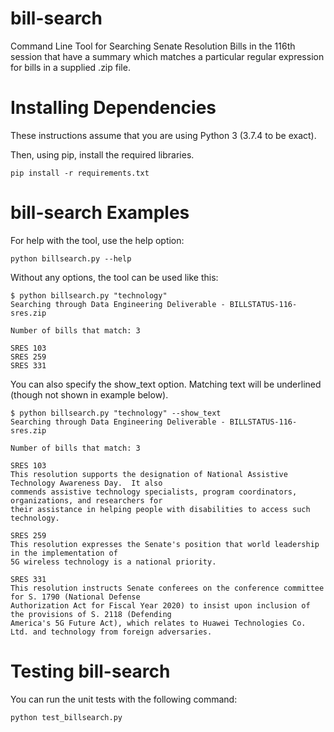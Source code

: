 # bill-search
Command Line Tool for Searching Senate Resolution Bills in the 116th session that
have a summary which matches a particular regular expression for bills in a 
supplied .zip file.


# Installing Dependencies
These instructions assume that you are using Python 3 (3.7.4 to be exact).

Then, using pip, install the required libraries.

`pip install -r requirements.txt`


# bill-search Examples
For help with the tool, use the help option:

`python billsearch.py --help`

Without any options, the tool can be used like this:
```
$ python billsearch.py "technology"
Searching through Data Engineering Deliverable - BILLSTATUS-116-sres.zip

Number of bills that match: 3

SRES 103
SRES 259
SRES 331
```

You can also specify the show_text option. Matching text will be underlined (though not shown in example below).
```
$ python billsearch.py "technology" --show_text
Searching through Data Engineering Deliverable - BILLSTATUS-116-sres.zip

Number of bills that match: 3

SRES 103
This resolution supports the designation of National Assistive Technology Awareness Day.  It also 
commends assistive technology specialists, program coordinators, organizations, and researchers for 
their assistance in helping people with disabilities to access such technology.

SRES 259
This resolution expresses the Senate's position that world leadership in the implementation of 
5G wireless technology is a national priority.

SRES 331
This resolution instructs Senate conferees on the conference committee for S. 1790 (National Defense 
Authorization Act for Fiscal Year 2020) to insist upon inclusion of the provisions of S. 2118 (Defending 
America's 5G Future Act), which relates to Huawei Technologies Co. Ltd. and technology from foreign adversaries.
```

# Testing bill-search
You can run the unit tests with the following command:

`python test_billsearch.py`
